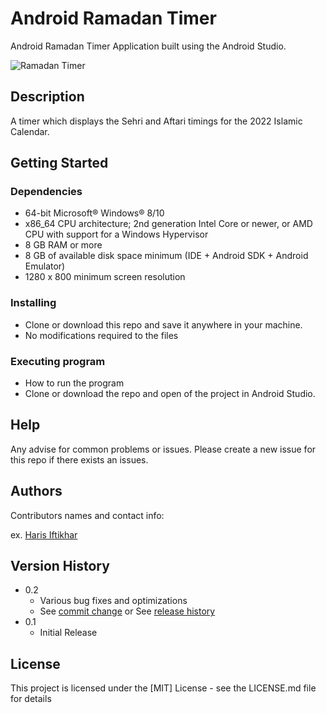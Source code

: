 # Android Ramadan Timer

Android Ramadan Timer Application built using the Android Studio.

![Ramadan Timer](/images/CalculatorImage.png "Ramadan Timer")

## Description

A timer which displays the Sehri and Aftari timings for the 2022 Islamic Calendar.  

## Getting Started

### Dependencies

* 64-bit Microsoft® Windows® 8/10
* x86_64 CPU architecture; 2nd generation Intel Core or newer, or AMD CPU with support for a Windows Hypervisor
* 8 GB RAM or more
* 8 GB of available disk space minimum (IDE + Android SDK + Android Emulator)
* 1280 x 800 minimum screen resolution

### Installing

* Clone or download this repo and save it anywhere in your machine.
* No modifications required to the files

### Executing program

* How to run the program
* Clone or download the repo and open of the project in Android Studio.

## Help

Any advise for common problems or issues.
Please create a new issue for this repo if there exists an issues.

## Authors

Contributors names and contact info:

ex. [Haris Iftikhar](https://twitter.com/harisiftikhar_)

## Version History

* 0.2
    * Various bug fixes and optimizations
    * See [commit change](https://github.com/haris-bit/AndroidRamadanTImer/commits/main) or See [release history](github.com/haris-bit/AndroidRamadanTImer/releases)
* 0.1
    * Initial Release

## License

This project is licensed under the [MIT] License - see the LICENSE.md file for details